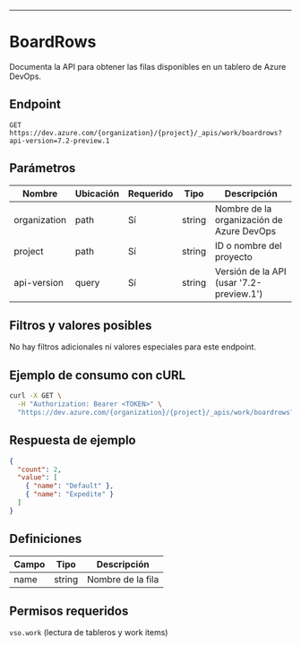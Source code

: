 ---
# BoardRows

Documenta la API para obtener las filas disponibles en un tablero de Azure DevOps.

## Endpoint

```
GET https://dev.azure.com/{organization}/{project}/_apis/work/boardrows?api-version=7.2-preview.1
```

## Parámetros

| Nombre         | Ubicación | Requerido | Tipo   | Descripción                                 |
|--------------- |-----------|-----------|--------|---------------------------------------------|
| organization   | path      | Sí        | string | Nombre de la organización de Azure DevOps    |
| project        | path      | Sí        | string | ID o nombre del proyecto                    |
| api-version    | query     | Sí        | string | Versión de la API (usar '7.2-preview.1')    |

## Filtros y valores posibles

No hay filtros adicionales ni valores especiales para este endpoint.

## Ejemplo de consumo con cURL

```bash
curl -X GET \
  -H "Authorization: Bearer <TOKEN>" \
  "https://dev.azure.com/{organization}/{project}/_apis/work/boardrows?api-version=7.2-preview.1"
```

## Respuesta de ejemplo

```json
{
  "count": 2,
  "value": [
    { "name": "Default" },
    { "name": "Expedite" }
  ]
}
```

## Definiciones

| Campo | Tipo   | Descripción |
|-------|--------|-------------|
| name  | string | Nombre de la fila |

## Permisos requeridos

`vso.work` (lectura de tableros y work items)

